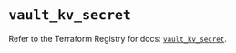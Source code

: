 # `vault_kv_secret`

Refer to the Terraform Registry for docs: [`vault_kv_secret`](https://registry.terraform.io/providers/hashicorp/vault/4.7.0/docs/resources/kv_secret).
